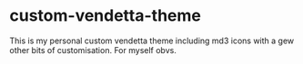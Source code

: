 # custom-vendetta-theme

This is my personal custom vendetta theme including md3 icons with a gew other bits of customisation. For myself obvs.

